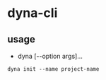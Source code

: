 # dyna-cli

## usage

* dyna <command> [--option args]...

```shell
dyna init --name project-name
```